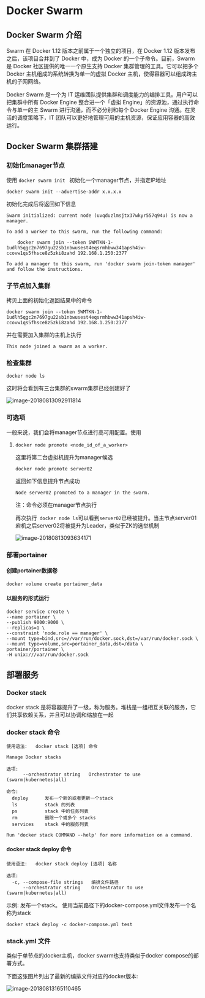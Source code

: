 # Docker Swarm

## Docker Swarm 介绍

Swarm 在 Docker 1.12 版本之前属于一个独立的项目，在 Docker 1.12 版本发布之后，该项目合并到了 Docker 中，成为 Docker 的一个子命令。目前，Swarm 是 Docker 社区提供的唯一一个原生支持 Docker 集群管理的工具。它可以把多个 Docker 主机组成的系统转换为单一的虚拟 Docker 主机，使得容器可以组成跨主机的子网网络。

Docker Swarm 是一个为 IT 运维团队提供集群和调度能力的编排工具。用户可以把集群中所有 Docker Engine 整合进一个「虚拟 Engine」的资源池，通过执行命令与单一的主 Swarm 进行沟通，而不必分别和每个 Docker Engine 沟通。在灵活的调度策略下，IT 团队可以更好地管理可用的主机资源，保证应用容器的高效运行。



## Docker Swarm 集群搭建

### 初始化manager节点

使用 `docker swarm init ` 初始化一个manager节点，并指定IP地址

```
docker swarm init --advertise-addr x.x.x.x
```

初始化完成后将返回如下信息

```
Swarm initialized: current node (uvqduzlmsjtx37wkyr557q94u) is now a manager.

To add a worker to this swarm, run the following command:

    docker swarm join --token SWMTKN-1-			1udlh5qgc2n7697gu22sb1nbwusest4eqsrmhbww341apsh4iw-ccovw1qs5fhsce8z5zki8zahd 192.168.1.250:2377

To add a manager to this swarm, run 'docker swarm join-token manager' and follow the instructions.
```

### 子节点加入集群

拷贝上面的初始化返回结果中的命令

```
docker swarm join --token SWMTKN-1-			1udlh5qgc2n7697gu22sb1nbwusest4eqsrmhbww341apsh4iw-ccovw1qs5fhsce8z5zki8zahd 192.168.1.250:2377
```

并在需要加入集群的主机上执行

```
This node joined a swarm as a worker.
```

### 检查集群

```
docker node ls
```

这时将会看到有三台集群的swarm集群已经创建好了

![image-20180813092911814](/Users/bool/Documents/Docker笔记/image-20180813092911814.png)

### 可选项

一般来说，我们会将manager节点进行高可用配置。使用

1. ```
   docker node promote <node_id_of_a_worker>
   ```

   这里将第二台虚拟机提升为manager候选

   ```
   docker node promote server02
   ```

   返回如下信息提升节点成功

   ```
   Node server02 promoted to a manager in the swarm.
   ```

   注：命令必须在manager节点执行

   再次执行` docker node ls`可以看到`server02`已经被提升。当主节点server01宕机之后server02将被提升为Leader，类似于ZK的选举机制

   ![image-20180813093634171](/Users/bool/Documents/Docker笔记/image-20180813093634171.png)

### 部署portainer

#### 创建portainer数据卷

```
docker volume create portainer_data
```

#### 以服务的形式运行

```
docker service create \
--name portainer \
--publish 9000:9000 \
--replicas=1 \
--constraint 'node.role == manager' \
--mount type=bind,src=//var/run/docker.sock,dst=/var/run/docker.sock \
--mount type=volume,src=portainer_data,dst=/data \
portainer/portainer \
-H unix:///var/run/docker.sock
```

 



## 部署服务

### Docker stack

docker stack 是将容器提升了一级，称为服务。堆栈是一组相互关联的服务，它们共享依赖关系，并且可以协调和缩放在一起

### docker stack 命令

```
使用语法:	docker stack [选项] 命令

Manage Docker stacks

选项:
      --orchestrator string   Orchestrator to use (swarm|kubernetes|all)

命令:
  deploy      发布一个新的或者更新一个stack
  ls          stack 的列表
  ps          stack 中的任务列表
  rm          删除一个或多个 stacks
  services    stack 中的服务列表

Run 'docker stack COMMAND --help' for more information on a command.
```

#### docker stack deploy 命令

```
使用语法:	docker stack deploy [选项] 名称

选项:
  -c, --compose-file strings   编排文件路径
      --orchestrator string    Orchestrator to use (swarm|kubernetes|all)
```

示例: 发布一个stack。 使用当前路径下的docker-compose.yml文件发布一个名称为stack

```
docker stack deploy -c docker-compose.yml test
```

### stack.yml 文件

类似于单节点的docker主机，docker swarm也支持类似于docker compose的部署方式。

下面这张图片列出了最新的编排文件对应的docker版本:

![image-20180813165110465](/Users/bool/Documents/Docker笔记/image-20180813165110465.png)

